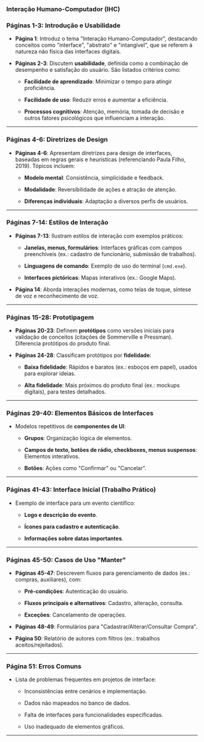 ### Interação Humano-Computador (IHC)

### **Páginas 1-3: Introdução e Usabilidade**

- **Página 1**: Introduz o tema "Interação Humano-Computador", destacando conceitos como "interface", "abstrato" e "intangível", que se referem à natureza não física das interfaces digitais.

- **Páginas 2-3**: Discutem **usabilidade**, definida como a combinação de desempenho e satisfação do usuário. São listados critérios como:
  
  - **Facilidade de aprendizado**: Minimizar o tempo para atingir proficiência.
  
  - **Facilidade de uso**: Reduzir erros e aumentar a eficiência.
  
  - **Processos cognitivos**: Atenção, memória, tomada de decisão e outros fatores psicológicos que influenciam a interação.

---

### **Páginas 4-6: Diretrizes de Design**

- **Páginas 4-6**: Apresentam diretrizes para design de interfaces, baseadas em regras gerais e heurísticas (referenciando Paula Filho, 2019). Tópicos incluem:
  
  - **Modelo mental**: Consistência, simplicidade e feedback.
  
  - **Modalidade**: Reversibilidade de ações e atração de atenção.
  
  - **Diferenças individuais**: Adaptação a diversos perfis de usuários.

---

### **Páginas 7-14: Estilos de Interação**

- **Páginas 7-13**: Ilustram estilos de interação com exemplos práticos:
  
  - **Janelas, menus, formulários**: Interfaces gráficas com campos preenchíveis (ex.: cadastro de funcionário, submissão de trabalhos).
  
  - **Linguagens de comando**: Exemplo de uso do terminal (`cmd.exe`).
  
  - **Interfaces pictóricas**: Mapas interativos (ex.: Google Maps).

- **Página 14**: Aborda interações modernas, como telas de toque, síntese de voz e reconhecimento de voz.

---

### **Páginas 15-28: Prototipagem**

- **Páginas 20-23**: Definem **protótipos** como versões iniciais para validação de conceitos (citações de Sommerville e Pressman). Diferencia protótipos do produto final.

- **Páginas 24-28**: Classificam protótipos por **fidelidade**:
  
  - **Baixa fidelidade**: Rápidos e baratos (ex.: esboços em papel), usados para explorar ideias.
  
  - **Alta fidelidade**: Mais próximos do produto final (ex.: mockups digitais), para testes detalhados.

---

### **Páginas 29-40: Elementos Básicos de Interfaces**

- Modelos repetitivos de **componentes de UI**:
  
  - **Grupos**: Organização lógica de elementos.
  
  - **Campos de texto, botões de rádio, checkboxes, menus suspensos**: Elementos interativos.
  
  - **Botões**: Ações como "Confirmar" ou "Cancelar".

---

### **Páginas 41-43: Interface Inicial (Trabalho Prático)**

- Exemplo de interface para um evento científico:
  
  - **Logo e descrição do evento**.
  
  - **Ícones para cadastro e autenticação**.
  
  - **Informações sobre datas importantes**.

---

### **Páginas 45-50: Casos de Uso "Manter"**

- **Páginas 45-47**: Descrevem fluxos para gerenciamento de dados (ex.: compras, auxiliares), com:
  
  - **Pré-condições**: Autenticação do usuário.
  
  - **Fluxos principais e alternativos**: Cadastro, alteração, consulta.
  
  - **Exceções**: Cancelamento de operações.

- **Páginas 48-49**: Formulários para "Cadastrar/Alterar/Consultar Compra".

- **Página 50**: Relatório de autores com filtros (ex.: trabalhos aceitos/rejeitados).

---

### **Página 51: Erros Comuns**

- Lista de problemas frequentes em projetos de interface:
  
  - Inconsistências entre cenários e implementação.
  
  - Dados não mapeados no banco de dados.
  
  - Falta de interfaces para funcionalidades especificadas.
  
  - Uso inadequado de elementos gráficos.

---
